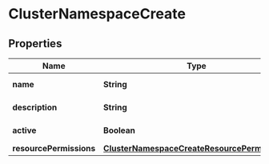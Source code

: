 

# ClusterNamespaceCreate

## Properties

Name | Type | Description | Notes
------------ | ------------- | ------------- | -------------
**name** | **String** | Namespace name | 
**description** | **String** | Namespace description |  [optional]
**active** | **Boolean** | Namespace active |  [optional]
**resourcePermissions** | [**ClusterNamespaceCreateResourcePermissions**](ClusterNamespaceCreateResourcePermissions.md) |  |  [optional]



